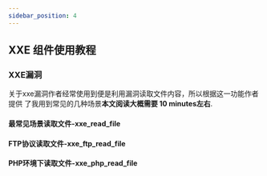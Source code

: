 ```yaml
---
sidebar_position: 4
---
```


## XXE 组件使用教程

### XXE漏洞

关于xxe漏洞作者经常使用到便是利用漏洞读取文件内容，所以根据这一功能作者提供
了我用到常见的几种场景**本文阅读大概需要 10 minutes左右**.

#### 最常见场景读取文件-xxe_read_file

#### FTP协议读取文件-xxe_ftp_read_file

#### PHP环境下读取文件-xxe_php_read_file